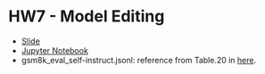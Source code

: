 # HW7 - Model Editing
* [Slide](https://speech.ee.ntu.edu.tw/~hylee/ml/ml2025-course-data/hw7.pdf)
* [Jupyter Notebook](https://colab.research.google.com/drive/1PHHQ6u4r7CwrbMPzDWY9lYw0Er0sbYcY)
* gsm8k_eval_self-instruct.jsonl: reference from Table.20 in [here](https://arxiv.org/pdf/2201.11903).